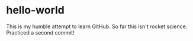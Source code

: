 # hello-world
This is my humble attempt to learn GitHub. So far this isn't rocket science.
Practiced a second commit!
